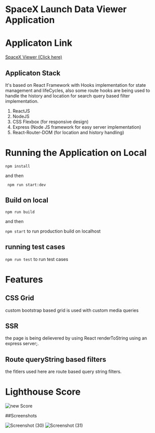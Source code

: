 # SpaceX Launch Data Viewer Application

# Applicaton Link
[SpaceX Viewer (Click here)]( https://heena-dev18.github.io/spaceX-App/.)

## Applicaton Stack

It's based on React Framework with Hooks implementation for state management and lifeCycles, also some route hooks are being used to handle the history and location for search query based filter implementation.

1. ReactJS
2. NodeJS 
3. CSS Flexbox (for responsive design)
4. Express (Node JS framework for easy server implementation)
5. React-Router-DOM (for location and history handling)

# Running the Application on Local

``` npm install ```

and then

``` npm run start:dev```

## Build on local

``` npm run build ```

 and then 

 ``` npm start ``` to run production build on localhost

 ## running test cases

 ``` npm run test ``` to run test cases

# Features

## CSS Grid
custom bootstrap based grid is used with custom media queries

## SSR
the page is being delievered by using React renderToString using an express server;.

## Route queryString based filters
the fitlers used here are route based query string filters.

# Lighthouse Score
![new Score](https://i.ibb.co/KwZwhN9/Screenshot-2020-09-12-at-9-51-16-PM.png)

##Screenshots

![Screenshot (30)](https://user-images.githubusercontent.com/31484393/109467980-fdb0c880-7a91-11eb-81ab-d73dad9e9d4a.png)
![Screenshot (31)](https://user-images.githubusercontent.com/31484393/109467997-01dce600-7a92-11eb-899e-962cc80b01f1.png)


